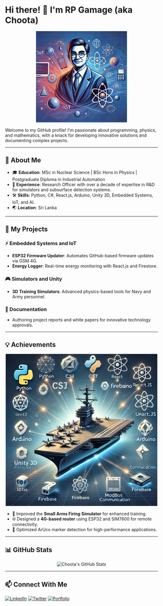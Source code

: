 # Hi there! 👋 I'm RP Gamage (aka Choota)
<p align="center">
  <img src="./profile-image.webp" alt="Choota's Illustration" width="300">
</p>

Welcome to my GitHub profile! I'm passionate about programming, physics, and mathematics, with a knack for developing innovative solutions and documenting complex projects.

---

## 🌟 About Me

- 🎓 **Education**: MSc in Nuclear Science | BSc Hons in Physics | Postgraduate Diploma in Industrial Automation  
- 💼 **Experience**: Research Officer with over a decade of expertise in R&D for simulators and subsurface detection systems.  
- 🛠 **Skills**: Python, C#, React.js, Arduino, Unity 3D, Embedded Systems, IoT, and AI.  
- 🌏 **Location**: Sri Lanka  

---

## 🚀 My Projects

### ⚡ Embedded Systems and IoT
- **ESP32 Firmware Updater**: Automates GitHub-based firmware updates via GSM 4G.  
- **Energy Logger**: Real-time energy monitoring with React.js and Firestore.

### 🎮 Simulators and Unity
- **3D Training Simulators**: Advanced physics-based tools for Navy and Army personnel.

### 📜 Documentation
- Authoring project reports and white papers for innovative technology approvals.

---

## 💡 Achievements

<p align="center">
  <img src="./Achievements-image2.webp" alt="Achievement Image 1" width="500">
</p>

- 🔧 Improved the **Small Arms Firing Simulator** for enhanced training.  
- 🌐 Designed a **4G-based router** using ESP32 and SIM7600 for remote connectivity.  
- 🎯 Optimized ArUco marker detection for high-performance applications.

---

## 📊 GitHub Stats

<p align="center">
  <img src="https://github-readme-stats.vercel.app/api?username=your-username&show_icons=true&theme=radical" alt="Choota's GitHub Stats">
</p>

---

## 📫 Connect With Me

<p>
  <a href="www.linkedin.com/in/rpgamage" target="_blank"><img src="[https://via.placeholder.com/150x50](https://cdn1.iconfinder.com/data/icons/logotypes/32/circle-linkedin-512.png)" alt="LinkedIn"></a>  
  <a href="https://twitter.com/your-profile" target="_blank"><img src="https://via.placeholder.com/150x50" alt="Twitter"></a>  
  <a href="https://your-website.com" target="_blank"><img src="https://via.placeholder.com/150x50" alt="Portfolio"></a>  
</p>
